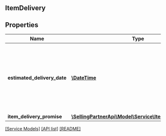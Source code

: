 ## ItemDelivery

## Properties

Name | Type | Description | Notes
------------ | ------------- | ------------- | -------------
**estimated_delivery_date** | [**\DateTime**](\DateTime.md) | The date and time of the latest Estimated Delivery Date (EDD) of all the items with an EDD. In ISO 8601 format. | [optional]
**item_delivery_promise** | [**\SellingPartnerApi\Model\Service\ItemDeliveryPromise**](ItemDeliveryPromise.md) |  | [optional]

[[Service Models]](../) [[API list]](../../Api) [[README]](../../../README.md)
